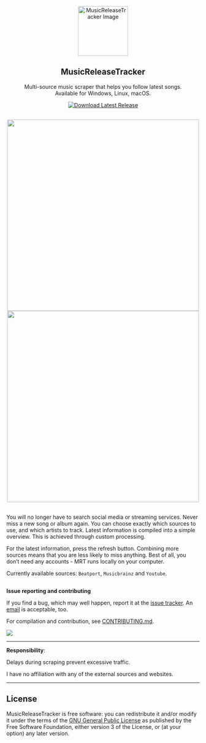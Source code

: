 <p align="center">
  <img src="https://github.com/BLCK-B/MusicReleaseTracker/assets/123077751/f432e824-6772-401e-8419-90da707887f4" width="130px" alt="MusicReleaseTracker Image">
</p>

<h2 align="center">MusicReleaseTracker</h2>

<p align="center">
Multi-source music scraper that helps you follow latest songs. <br> Available for Windows, Linux, macOS.
</p>

<p align="center">
  <a href="https://github.com/BLCK-B/MusicReleaseTracker/releases/latest">
    <img src="https://img.shields.io/github/v/release/BLCK-B/MusicReleaseTracker?label=Download%20Latest%20Release" alt="Download Latest Release">
  </a>
</p>

 
##

<p align="center">
<img src="https://github.com/user-attachments/assets/2fb0fbd2-9be0-4954-ba44-b58358723670" width="500px"/> <br>
<img src="https://github.com/user-attachments/assets/e5ce7960-75a0-4720-adaa-36d75f79897d" width="500px"/>
</p>

##

You will no longer have to search social media or streaming services. Never miss a new song or album again. You can choose exactly which sources to use, and which artists to track. Latest information is compiled into a simple overview. This is achieved through custom processing.

For the latest information, press the refresh button. Combining more sources means that you are less likely to miss anything. Best of all, you don’t need any accounts - MRT runs locally on your computer.

Currently available sources: `Beatport`, `Musicbrainz` and `Youtube`.

##

**Issue reporting and contributing**

If you find a bug, which may well happen, report it at the [issue tracker](https://github.com/BLCK-B/MusicReleaseTracker/issues). An [email](https://github.com/BLCK-B) is acceptable, too.

For compilation and contribution, see [CONTRIBUTING.md](https://github.com/BLCK-B/MusicReleaseTracker/blob/main/CONTRIBUTING.md).

<img src="https://img.shields.io/github/commits-since/BLCK-B/musicreleasetracker/latest">

---

**Responsibility**:

Delays during scraping prevent excessive traffic.

I have no affiliation with any of the external sources and websites.

---

License
-

MusicReleaseTracker is free software: you can redistribute it and/or modify it under the terms of the [GNU General Public License](https://www.gnu.org/licenses/gpl-3.0.html) as published by the Free Software Foundation, either version 3 of the License, or (at your option) any later version.
